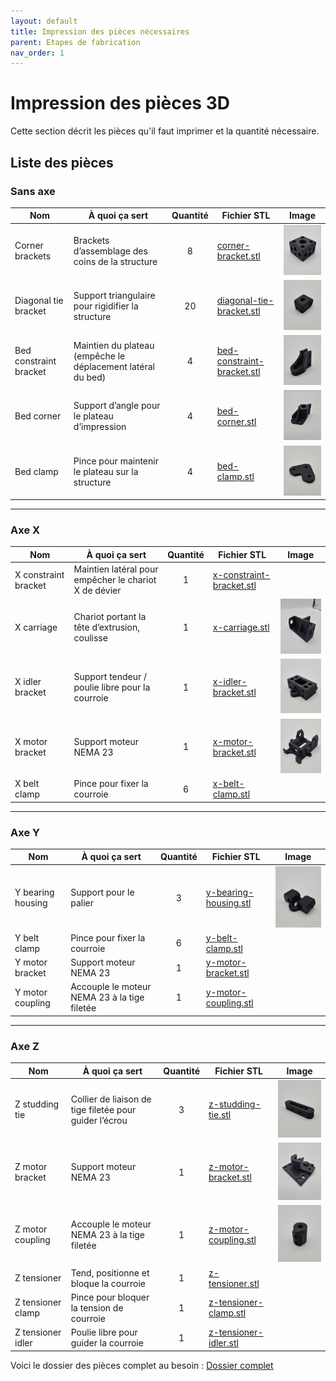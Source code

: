 ```yaml
---
layout: default
title: Impression des pièces nécessaires
parent: Etapes de fabrication
nav_order: 1
---
```


# Impression des pièces 3D

Cette section décrit les pièces qu'il faut imprimer et la quantité nécessaire.

## Liste des pièces

### Sans axe

| Nom                    | À quoi ça sert                                                    | Quantité | Fichier STL | Image |
|------------------------|--------------------------------------------------------------------|:--------:|-------------|-------|
| Corner brackets        | Brackets d’assemblage des coins de la structure                    |    8     |[corner-bracket.stl](../piece_3d/Corner-bracket.stl)             |<img src="../images/corner-bracket.jpg"         alt="corner-bracket"         width="150px"/>|
| Diagonal tie bracket   | Support triangulaire pour rigidifier la structure                  |   20     |[diagonal-tie-bracket.stl](../piece_3d/Diagonal-tie-bracket.stl)             |<img src="../images/diagonal-tie-bracket.jpg"   alt="diagonal-tie-bracket"   width="150px"/>|
| Bed constraint bracket | Maintien du plateau (empêche le déplacement latéral du bed)        |    4     |[bed-constraint-bracket.stl](../piece_3d/Bed-constraint-bracket.stl)             |<img src="../images/bed-constraint-bracket.jpg" alt="bed-constraint-bracket" width="150px"/>|
| Bed corner             | Support d’angle pour le plateau d’impression                       |    4     |[bed-corner.stl](../piece_3d/Bed-corner.stl)              |<img src="../images/bed-corner.jpg"            alt="bed-corner"            width="150px"/>|
| Bed clamp              | Pince pour maintenir le plateau sur la structure                   |    4     |[bed-clamp.stl](../piece_3d/Bed-clamp.stl)             |<img src="../images/bed-clamp.jpg" alt="bed-clamp" width="150px"/>|

---

### Axe X

| Nom                  | À quoi ça sert                                                           | Quantité | Fichier STL | Image |
|----------------------|---------------------------------------------------------------------------|:--------:|-------------|-------|
| X constraint bracket | Maintien latéral pour empêcher le chariot X de dévier                     |    1     |[x-constraint-bracket.stl](../piece_3d/X-constraint-bracket.stl)             |       |
| X carriage           | Chariot portant la tête d’extrusion, coulisse                             |    1     |[x-carriage.stl](../piece_3d/X-carriage.stl)             |<img src="../images/x_carriage.jpg"             alt="x-carriage"             width="150px"/>|
| X idler bracket      | Support tendeur / poulie libre pour la courroie                           |    1     |[x-idler-bracket.stl](../piece_3d/X-idler-bracket.stl)             |<img src="../images/x-idler-bracket.jpg"        alt="x-idler-bracket"        width="150px"/>|
| X motor bracket      | Support moteur NEMA 23                                                    |    1     |[x-motor-bracket.stl](../piece_3d/X-motor-bracket.stl)             |<img src="../images/X-motor-bracket.jpg"        alt="x-motor-bracket"        width="150px"/>|
| X belt clamp         | Pince pour fixer la courroie                                              |    6     |[x-belt-clamp.stl](../piece_3d/X-belt-clamp.stl)             |       |

---

### Axe Y

| Nom                 | À quoi ça sert                                                         | Quantité | Fichier STL | Image |
|---------------------|-------------------------------------------------------------------------|:--------:|-------------|-------|
| Y bearing housing   | Support pour le palier                                                  |    3     |[y-bearing-housing.stl](../piece_3d/Y-bearing-housing.stl)             |<img src="../images/Y-bearing-housing.jpg"      alt="y-bearing-housing"      width="150px"/>|
| Y belt clamp        | Pince pour fixer la courroie                                            |    6     |[y-belt-clamp.stl](../piece_3d/Y-belt-clamp.stl)             |       |
| Y motor bracket     | Support moteur NEMA 23                                                  |    1     |[y-motor-bracket.stl](../piece_3d/Y-motor-bracket.stl)             |       |
| Y motor coupling    | Accouple le moteur NEMA 23 à la tige filetée                            |    1     |[y-motor-coupling.stl](../piece_3d/Y-motor-coupling.stl)             |       |

---

### Axe Z

| Nom                  | À quoi ça sert                                                              | Quantité | Fichier STL | Image |
|----------------------|------------------------------------------------------------------------------|:--------:|-------------|-------|
| Z studding tie       | Collier de liaison de tige filetée pour guider l’écrou                       |    3     |[z-studding-tie.stl](../piece_3d/Z-studding-tie.stl)             |<img src="../images/z-studding-tie.jpg"         alt="z-studding-tie"         width="150px"/>|
| Z motor bracket      | Support moteur NEMA 23                                                       |    1     |[z-motor-bracket.stl](../piece_3d/Z-motor-bracket.stl)             |<img src="../images/Z-motor-bracket.jpg"        alt="z-motor-bracket"        width="150px"/>|
| Z motor coupling     | Accouple le moteur NEMA 23 à la tige filetée                                 |    1     |[z-motor-coupling.stl](../piece_3d/Z-motor-coupling.stl)             |<img src="../images/Z-motor-coupling.jpg"       alt="z-motor-coupling"       width="150px"/>|
| Z tensioner          | Tend, positionne et bloque la courroie                                       |    1     |[z-tensioner.stl](../piece_3d/Z-tensioner.stl)             |       |
| Z tensioner clamp    | Pince pour bloquer la tension de courroie                                    |    1     |[z-tensioner-clamp.stl](../piece_3d/Z-tensioner-clamp.stl)             |       |
| Z tensioner idler    | Poulie libre pour guider la courroie                                         |    1     |[z-tensioner-idler.stl](../piece_3d/Z-tensioner-idler.stl)             |       |

Voici le dossier des pièces complet au besoin : [Dossier complet](../piece_3d/Reprap-cartesian-bot-1.0.5.zip)

